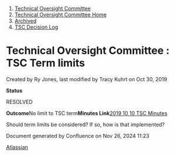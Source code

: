 1. [Technical Oversight Committee](index.html)
2. [Technical Oversight Committee Home](Technical-Oversight-Committee-Home_21430274.html)
3. [Archived](Archived_21447696.html)
4. [TSC Decision Log](TSC-Decision-Log_21437418.html)

# Technical Oversight Committee : TSC Term limits

Created by Ry Jones, last modified by Tracy Kuhrt on Oct 30, 2019

  **Status**

RESOLVED 

**Outcome**No limit to TSC term**Minutes Link**[2019 10 10 TSC Minutes](https://lf-hyperledger.atlassian.net/wiki/display/TSC/2019+10+10+TSC+Minutes)

Should term limits be considered? If so, how is that implemented?

Document generated by Confluence on Nov 26, 2024 11:23

[Atlassian](http://www.atlassian.com/)
